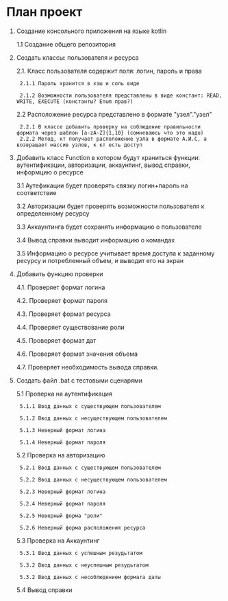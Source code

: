 # План проект<br>

1. Создание консольного приложения на языке kotlin
	
	1.1 Создание общего репозитория 

2. Создать классы: пользователя и ресурса

	2.1. Класс пользователя содержит поля: логин, пароль и права

		2.1.1 Пароль хранится в хэш и соль виде
		
		2.1.2 Возможности пользователя представлены в виде констант: READ, WRITE, EXECUTE (константы? Enum прав?)

	2.2 Расположение ресурса представлено в формате "узел"."узел"
	
		2.2.1 В классе добавить проверку на соблюдение правильности формата через шаблон [a-zA-Z]{1,10} (сомневаюсь что это надо)
   		2.2.2 Метод, кт получает расположение узла в формате А.И.С, а возвращает массив узлов, к кт есть доступ
	
3. Добавить класс Function в котором будут храниться функции: аутентификации, авторизации, аккаунтинг, вывод справки, информцию о ресурсе        
	
	3.1 Аутефикации будет проверять связку логин+пароль на соответствие
	
	3.2 Авторизации будет проверять возможности пользователя к определенному ресурсу
	
	3.3 Аккаунтинга будет сохранять информацию о пользователе

	3.4 Вывод справки выводит информацию о командах
	
	3.5 Информацию о ресурсе учитывает время доступа к заданному ресурсу и потребленный объем, и выводит его на экран 

4. Добавить функцию проверки 

	4.1. Проверяет формат логина 
 
	4.2. Проверяет формат пароля 
 
 	4.3. Проверяет формат ресурса 
     
 	4.4. Проверяет существование роли 
 
 	4.5. Проверяет формат дат 
 	
 	4.6. Проверяет формат значения объема 
 
	4.7. Проверяет необходимость вывода справки.

5. Создать файл .bat с тестовыми сценарями 

	5.1 Проверка на аутентификация 

		5.1.1 Ввод данных с существующем пользователем

		5.1.2 Ввод данных с несуществующем пользователем
	
		5.1.3 Неверный формат логина

		5.1.4 Неверный формат пароля
	
	5.2 Проверка на авторизацию

		5.2.1 Ввод данных с существующем пользователем

		5.2.2 Ввод данных с несуществующем пользователем

		5.2.3 Неверный формат логина

		5.2.4 Неверный формат пароля

		5.2.5 Неверный форма "роли"

		5.2.6 Неверный форма расположения ресурса

	5.3 Проверка на Аккаунтинг

		5.3.1 Ввод данных с успешным резудьтатом

		5.3.2 Ввод данных с неуспешным резудьтатом
		
		5.3.2 Ввод данных с несоблюдением формата даты


	5.4 Вывод справки


